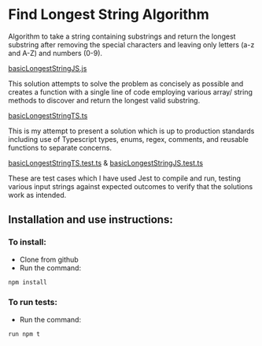 # Find Longest String Algorithm

Algorithm to take a string containing substrings and return the longest substring after removing the special characters and leaving only letters (a-z and A-Z) and numbers (0-9).

[basicLongestStringJS.js](./basicLongestStringJS.js)

This solution attempts to solve the problem as concisely as possible and creates a function with a single line of code employing various array/ string methods to discover and return the longest valid substring.

[basicLongestStringTS.ts](./basicLongestStringTS.ts)

This is my attempt to present a solution which is up to production standards including use of Typescript types, enums, regex, comments, and reusable functions to separate concerns.

[basicLongestStringTS.test.ts](./basicLongestStringTS.test.ts) & [basicLongestStringJS.test.ts](./basicLongestStringJS.test.ts)

These are test cases which I have used Jest to compile and run, testing various input strings against expected outcomes to verify that the solutions work as intended.

## Installation and use instructions:

### To install:

- Clone from github 
- Run the command: 

```bash
npm install
```

### To run tests:

- Run the command:

```bash
run npm t
```
